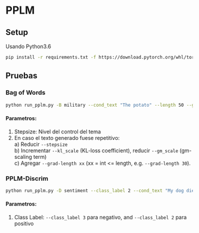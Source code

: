 # PPLM
## Setup
Usando Python3.6
```bash
pip install -r requirements.txt -f https://download.pytorch.org/whl/torch_stable.html
```
## Pruebas
### Bag of Words

```bash
python run_pplm.py -B military --cond_text "The potato" --length 50 --gamma 1.5 --num_iterations 3 --num_samples 10 --stepsize 0.03 --window_length 5 --kl_scale 0.01 --gm_scale 0.99 --colorama --sample
```
#### Parametros:
1. Stepsize: Nivel del control del tema
2. En caso el texto generado fuese repetitivo: </br>
  a) Reducir `--stepsize` </br>
	b) Incrementar `--kl_scale` (KL-loss coefficient), reducir `--gm_scale` (gm-scaling term) </br>
	c) Agregar `--grad-length xx` (xx = int <= length, e.g. `--grad-length 30`).</br>

### PPLM-Discrim

```bash
python run_pplm.py -D sentiment --class_label 2 --cond_text "My dog died" --length 50 --gamma 1.0 --num_iterations 10 --num_samples 10 --stepsize 0.04 --kl_scale 0.01 --gm_scale 0.95 --sample
```

#### Parametros:
1. Class Label: `--class_label 3` para negativo, and `--class_label 2` para positivo
